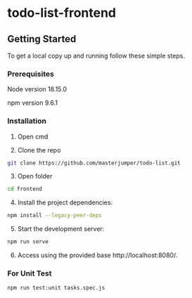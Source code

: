 # todo-list-frontend

## Getting Started

To get a local copy up and running follow these simple steps.

### Prerequisites

Node version 18.15.0

npm version 9.6.1

### Installation

1. Open cmd

2. Clone the repo

```sh
git clone https://github.com/masterjumper/todo-list.git
```

3. Open folder

```sh
cd frontend
```

4. Install the project dependencies:
   
```sh
npm install --legacy-peer-deps
```

5. Start the development server:

```sh
npm run serve
```

6. Access using the provided base http://localhost:8080/.
   
### For Unit Test 
```sh
npm run test:unit tasks.spec.js
```
   
